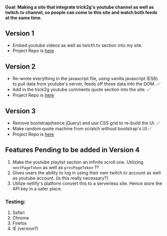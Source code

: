 #### Goal: Making a site that integrate trick2g's youtube channel as well as twitch.tv channel, so people can come to this site and watch both feeds at the same time.

## Version 1
* Embed youtube videos as well as twicth.tv section into my site.
* Project Repo is [here](https://github.com/zhouxiang19910319/trick2g_site)

## Version 2
* Re-wrote everything in the javascript file, using vanilla javascript (ES6) to pull data from youtube's server, feeds off those data into the DOM. ✅
* Add in the trick2g youtube comments quote section into the site. ✅
* Project Repo is [here](https://github.com/zhouxiang19910319/trick2g_site_2)

## Version 3
* Remove bootstrap(hence jQuery) and use CSS grid to re-build the UI. ✅
* Make random quote machine from scratch without bootstrap's UI.✅
* Project Repo is [here]()

## Features Pending to be added in Version 4
1. Make the youtube playlist section an infinite scroll one. Utilizing `nextPageToken` as well as `prevPageToken` ?? 
2. Gives users the ability to log in using their own twitch.tv account as well as youtube account. (is this really necessary?)
5. Utilize netlify's platform convert this to a serverless site. Hence store the API key in a safer place.


### Testing:

1. Safari
2. Chrome
3. Firefox
4. IE (version?)